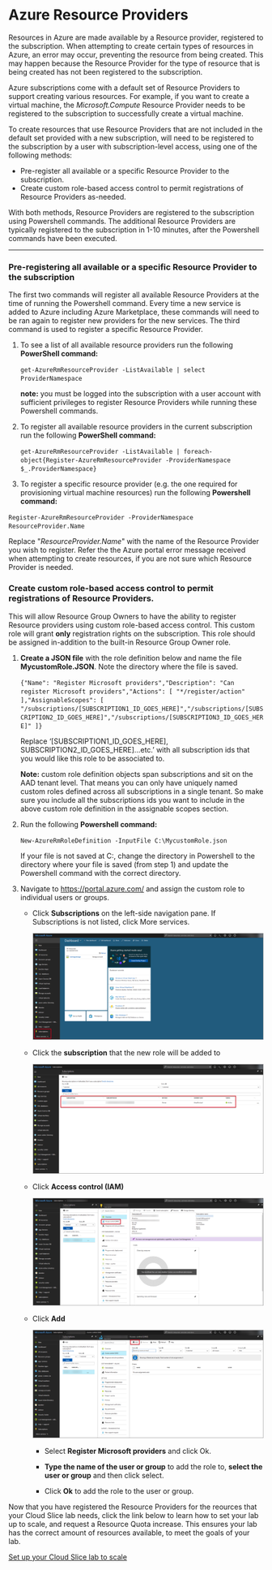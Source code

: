 # Azure Resource Providers      

Resources in Azure are made available by a Resource provider, registered to the subscription. When attempting to create certain types of resources in Azure, an error may occur, preventing the resource from being created. This may happen because the Resource Provider for the type of resource that is being created has not been registered to the subscription. 

Azure subscriptions come with a default set of Resource Providers to support creating various resources. For example, if you want to create a virtual machine, the *Microsoft.Compute* Resource Provider needs to be registered to the subscription to successfully create a virtual machine. 

To create resources that use Resource Providers that are not included in the default set provided with a new subscription, will need to be registered to the subscription by a user with subscription-level access, using one of the following methods:

- Pre-register all available or a specific Resource Provider to the subscription.
- Create custom role-based access control to permit registrations of Resource Providers as-needed.


With both methods, Resource Providers are registered to the subscription using  Powershell commands. The additional Resource Providers are typically registered to the subscription in 1-10 minutes, after the Powershell commands have been executed.

---
### Pre-registering all available or a specific Resource Provider to the subscription 

The first two commands will register all available Resource Providers at the time of running the Powershell command. Every time a new service is added to Azure including Azure Marketplace, these commands will need to be ran again to register new providers for the new services. The third command is used to register a specific Resource Provider. 

1. To see a list of all available resource providers run the following **PowerShell command:** 

   `get-AzureRmResourceProvider -ListAvailable | select ProviderNamespace`

   **note:** you must be logged into the subscription with a user account with sufficient privileges to register Resource Providers while running these Powershell commands.

2. To register all available resource providers in the current subscription run the following **PowerShell command:**

   `get-AzureRmResourceProvider -ListAvailable | foreach-object{Register-AzureRmResourceProvider -ProviderNamespace $_.ProviderNamespace}`

3. To register a specific resource provider (e.g. the one required for provisioning virtual machine resources) run the following **Powershell command:**

`Register-AzureRmResourceProvider -ProviderNamespace ResourceProvider.Name`

Replace "*ResourceProvider.Name*" with the name of the Resource Provider you wish to register. Refer the the Azure portal error message received when attempting to create resources, if you are not sure which Resource Provider is needed.

### Create custom role-based access control to permit registrations of  Resource Providers.

This will allow Resource Group Owners to have the ability to register Resource providers using custom role-based access control. This custom role will grant **only** registration rights on the subscription. This role should be assigned in-addition to the built-in Resource Group Owner role.

1. **Create a JSON file** with the role definition below and name the file **MycustomRole.JSON**. Note the directory where the file is saved. 

   `{"Name": "Register Microsoft providers","Description": "Can register Microsoft providers","Actions": [ "*/register/action" ],"AssignableScopes": [ "/subscriptions/[SUBSCRIPTION1_ID_GOES_HERE]","/subscriptions/[SUBSCRIPTION2_ID_GOES_HERE]","/subscriptions/[SUBSCRIPTION3_ID_GOES_HERE]" ]}`

   Replace ‘[SUBSCRIPTION1_ID_GOES_HERE], SUBSCRIPTION2_ID_GOES_HERE]…etc.’ with all subscription ids that you would like this role to be associated to.


   **Note:** custom role definition objects span subscriptions and sit on the AAD tenant level. That means you can only have uniquely named custom roles defined across all subscriptions in a single tenant. So make sure you include all the subscriptions ids you want to include in the above custom role definition in the assignable scopes section.

2. Run the following **Powershell command:** 

   `New-AzureRmRoleDefinition -InputFile C:\MycustomRole.json`

   If your file is not saved at C:\, change the directory in Powershell to the directory where your file is saved (from step 1) and update the Powershell command with the correct directory.

3. Navigate to https://portal.azure.com/ and assign the custom role to individual users or groups.

   - Click **Subscriptions** on the left-side navigation pane. If Subscriptions is not listed, click More services. 

     ![Subscription button](images/resource-providers-subscriptions-button.png)

   - Click the **subscription** that the new role will be added to

       ![Subscription button](images/resource-providers-subscriptions-to-add.png)

   - Click **Access control (IAM)**

       ![Access control](images/resource-providers-Access-control.png)

   - Click **Add**

     ![Add](images/resource-providers-subscriptions-add.png)

     - Select **Register Microsoft providers** and click Ok.

     - **Type the name of the user or group** to add the role to, **select the user or group** and then click select.

     - Click **Ok** to add the role to the user or group. 

Now that you have registered the Resource Providers for the reources that your Cloud Slice lab needs, click the link below to learn how to set your lab up to scale, and request a Resource Quota increase. This ensures your lab has the correct amount of resources available, to meet the goals of your lab. 

[Set up your Cloud Slice lab to scale](scale.md)